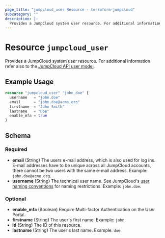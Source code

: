 ```yaml
---
page_title: "jumpcloud_user Resource - terraform-jumpcloud"
subcategory: ""
description: |-
  Provides a JumpCloud system user resource. For additional information refer also to the JumpCloud API user model https://docs.jumpcloud.com/1.0/models/systemuserpost.
---
```


# Resource `jumpcloud_user`

Provides a JumpCloud system user resource. For additional information refer also to the [JumpCloud API user model](https://docs.jumpcloud.com/1.0/models/systemuserpost).

## Example Usage

```terraform
resource "jumpcloud_user" "john_doe" {
  username   = "john.doe"
  email      = "john.doe@acme.org"
  firstname  = "John Smith"
  lastname   = "Doe"
  enable_mfa = true
}
```

## Schema

### Required

- **email** (String) The users e-mail address, which is also used for log ins. E-mail addresses have to be unique across all JumpCloud accounts, there cannot be two users with the same e-mail address. Example: `john.doe@acme.org`.
- **username** (String) The technical user name. See JumpCloud's [user naming conventions](https://support.jumpcloud.com/support/s/article/naming-convention-for-users1) for naming restrictions. Example: `john.doe`.

### Optional

- **enable_mfa** (Boolean) Require Multi-factor Authentication on the User Portal.
- **firstname** (String) The user's first name. Example: `john`.
- **id** (String) The ID of this resource.
- **lastname** (String) The user's last name. Example: `doe`.


